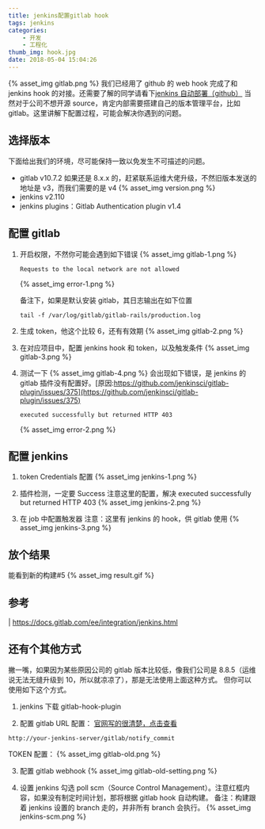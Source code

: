 ```yaml
---
title: jenkins配置gitlab hook
tags: jenkins
categories:
    - 开发
    - 工程化
thumb_img: hook.jpg
date: 2018-05-04 15:04:26
---
```


{% asset_img gitlab.png %}
我们已经用了 github 的 web hook 完成了和 jenkins hook 的对接。还需要了解的同学请看下[jenkins 自动部署（github）](/2018/04/27/jenkins-auto-deploy/)
当然对于公司不想开源 source，肯定内部需要搭建自己的版本管理平台，比如 gitlab。这里讲解下配置过程，可能会解决你遇到的问题。

## 选择版本

下面给出我们的环境，尽可能保持一致以免发生不可描述的问题。

-   gitlab v10.7.2
    如果还是 8.x.x 的，赶紧联系运维大佬升级，不然旧版本发送的地址是 v3，而我们需要的是 v4
    {% asset_img version.png %}
-   jenkins v2.110
-   jenkins plugins：Gitlab Authentication plugin v1.4

## 配置 gitlab

1. 开启权限，不然你可能会遇到如下错误
   {% asset_img gitlab-1.png %}

    ```
    Requests to the local network are not allowed
    ```

    {% asset_img error-1.png %}

    备注下，如果是默认安装 gitlab，其日志输出在如下位置

    ```
    tail -f /var/log/gitlab/gitlab-rails/production.log
    ```

2. 生成 token，他这个比较 6，还有有效期
   {% asset_img gitlab-2.png %}

3. 在对应项目中，配置 jenkins hook 和 token，以及触发条件
   {% asset_img gitlab-3.png %}

4. 测试一下
   {% asset_img gitlab-4.png %}
   会出现如下错误，是 jenkins 的 gitlab 插件没有配置好。[原因:https://github.com/jenkinsci/gitlab-plugin/issues/375](https://github.com/jenkinsci/gitlab-plugin/issues/375)
    ```
    executed successfully but returned HTTP 403
    ```
    {% asset_img error-2.png %}

## 配置 jenkins

1. token Credentials 配置
   {% asset_img jenkins-1.png %}

2. 插件检测，一定要 Success
   注意这里的配置，解决 executed successfully but returned HTTP 403
   {% asset_img jenkins-2.png %}

3. 在 job 中配置触发器
   注意：这里有 jenkins 的 hook，供 gitlab 使用
   {% asset_img jenkins-3.png %}

## 放个结果

能看到新的构建#5
{% asset_img result.gif %}

## 参考

| https://docs.gitlab.com/ee/integration/jenkins.html

## 还有个其他方式

撇一嘴，如果因为某些原因公司的 gitlab 版本比较低，像我们公司是 8.8.5（运维说无法无缝升级到 10，所以就凉凉了），那是无法使用上面这种方式。
但你可以使用如下这个方式。

1. jenkins 下载 gitlab-hook-plugin

2. 配置 gitlab
   URL 配置：
   [官网写的很清楚，点击查看](https://github.com/jenkinsci/gitlab-hook-plugin#notify-commit-hook)

```
http://your-jenkins-server/gitlab/notify_commit
```

TOKEN 配置：
{% asset_img gitlab-old.png %}

3. 配置 gitlab webhook
   {% asset_img gitlab-old-setting.png %}

4. 设置 jenkins
   勾选 poll scm（Source Control Management）。注意红框内容，如果没有制定时间计划，那将根据 gitlab hook 自动构建。
   备注：构建跟着 jenkins 设置的 branch 走的，并非所有 branch 会执行。
   {% asset_img jenkins-scm.png %}
